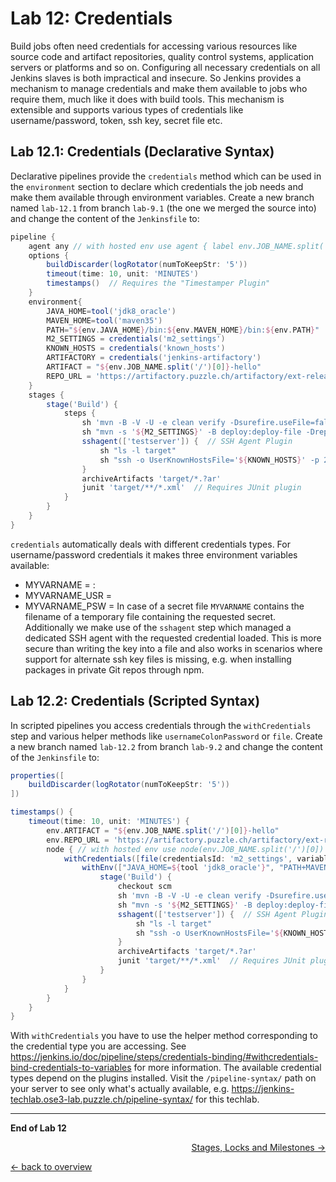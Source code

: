 Lab 12: Credentials
===================

Build jobs often need credentials for accessing various resources like source code
and artifact repositories, quality control systems, application servers or platforms
and so on. Configuring all necessary credentials on all Jenkins slaves is both impractical and insecure.
So Jenkins provides a mechanism to manage credentials and make them available to jobs
who require them, much like it does with build tools. This mechanism is extensible
and supports various types of credentials like username/password, token, ssh key, secret file etc.

Lab 12.1: Credentials (Declarative Syntax)
------------------------------------------

Declarative pipelines provide the ``credentials`` method which can be used in the ``environment``
section to declare which credentials the job needs and make them available through environment
variables. Create a new branch named ``lab-12.1`` from branch ``lab-9.1``
 (the one we merged the source into) and change the content of the ``Jenkinsfile`` to:

```groovy
pipeline {
    agent any // with hosted env use agent { label env.JOB_NAME.split('/')[0] }
    options {
        buildDiscarder(logRotator(numToKeepStr: '5'))
        timeout(time: 10, unit: 'MINUTES')
        timestamps()  // Requires the "Timestamper Plugin"
    }
    environment{
        JAVA_HOME=tool('jdk8_oracle')
        MAVEN_HOME=tool('maven35')
        PATH="${env.JAVA_HOME}/bin:${env.MAVEN_HOME}/bin:${env.PATH}"
        M2_SETTINGS = credentials('m2_settings')
        KNOWN_HOSTS = credentials('known_hosts')
        ARTIFACTORY = credentials('jenkins-artifactory')
        ARTIFACT = "${env.JOB_NAME.split('/')[0]}-hello"
        REPO_URL = 'https://artifactory.puzzle.ch/artifactory/ext-release-local'
    }
    stages {
        stage('Build') {
            steps {
                sh 'mvn -B -V -U -e clean verify -Dsurefire.useFile=false'
                sh "mvn -s '${M2_SETTINGS}' -B deploy:deploy-file -DrepositoryId='puzzle-releases' -Durl='${REPO_URL}' -DgroupId='com.puzzleitc.jenkins-techlab' -DartifactId='${ARTIFACT}' -Dversion='1.0' -Dpackaging='jar' -Dfile=`echo target/*.jar`"
                sshagent(['testserver']) {  // SSH Agent Plugin
                    sh "ls -l target"
                    sh "ssh -o UserKnownHostsFile='${KNOWN_HOSTS}' -p 2222 richard@testserver.vcap.me 'curl -O -u \'${ARTIFACTORY}\' ${REPO_URL}/com/puzzleitc/jenkins-techlab/${ARTIFACT}/1.0/${ARTIFACT}-1.0.jar && ls -l'"
                }
                archiveArtifacts 'target/*.?ar'
                junit 'target/**/*.xml'  // Requires JUnit plugin
            }
        }
    }
}
```

``credentials`` automatically deals with different credentials types. For username/password credentials
it makes three environment variables available:
* MYVARNAME = <username>:<password>
* MYVARNAME_USR = <username>
* MYVARNAME_PSW = <password>
In case of a secret file ``MYVARNAME`` contains the filename of a temporary file containing the requested secret.
Additionally we make use of the ``sshagent`` step which managed a dedicated SSH agent with the requested
credential loaded. This is more secure than writing the key into a file and also works in scenarios
where support for alternate ssh key files is missing, e.g. when installing packages in private Git repos through npm.

Lab 12.2: Credentials (Scripted Syntax)
---------------------------------------

In scripted pipelines you access credentials through the ``withCredentials`` step and various
helper methods like ``usernameColonPassword`` or ``file``.
Create a new branch named ``lab-12.2`` from branch
``lab-9.2`` and change the content of the ``Jenkinsfile`` to:

```groovy
properties([
    buildDiscarder(logRotator(numToKeepStr: '5'))
])

timestamps() {
    timeout(time: 10, unit: 'MINUTES') {
        env.ARTIFACT = "${env.JOB_NAME.split('/')[0]}-hello"
        env.REPO_URL = 'https://artifactory.puzzle.ch/artifactory/ext-release-local'
        node { // with hosted env use node(env.JOB_NAME.split('/')[0])
            withCredentials([file(credentialsId: 'm2_settings', variable: 'M2_SETTINGS'), usernameColonPassword(credentialsId: 'jenkins-artifactory', variable: 'ARTIFACTORY'), file(credentialsId: 'known_hosts', variable: 'KNOWN_HOSTS')]) {  // Credentials Binding Plugin
                withEnv(["JAVA_HOME=${tool 'jdk8_oracle'}", "PATH+MAVEN=${tool 'maven35'}/bin:${env.JAVA_HOME}/bin"]) {
                    stage('Build') {
                        checkout scm
                        sh 'mvn -B -V -U -e clean verify -Dsurefire.useFile=false'
                        sh "mvn -s '${M2_SETTINGS}' -B deploy:deploy-file -DrepositoryId='puzzle-releases' -Durl='${REPO_URL}' -DgroupId='com.puzzleitc.jenkins-techlab' -DartifactId='${ARTIFACT}' -Dversion='1.0' -Dpackaging='jar' -Dfile=`echo target/*.jar`"
                        sshagent(['testserver']) {  // SSH Agent Plugin
                            sh "ls -l target"
                            sh "ssh -o UserKnownHostsFile='${KNOWN_HOSTS}' -p 2222 richard@testserver.vcap.me 'curl -O -u \'${ARTIFACTORY}\' ${REPO_URL}/com/puzzleitc/jenkins-techlab/${ARTIFACT}/1.0/${ARTIFACT}-1.0.jar && ls -l'"
                        }
                        archiveArtifacts 'target/*.?ar'
                        junit 'target/**/*.xml'  // Requires JUnit plugin
                    }
                }
            }
        }
    }
}
```

With ``withCredentials`` you have to use the helper method corresponding to the credential type
you are accessing. See <https://jenkins.io/doc/pipeline/steps/credentials-binding/#withcredentials-bind-credentials-to-variables>
for more information. The available credential types depend on the plugins installed. Visit the ``/pipeline-syntax/`` path
on your server to see only what's actually available, e.g. <https://jenkins-techlab.ose3-lab.puzzle.ch/pipeline-syntax/>
for this techlab.

---

**End of Lab 12**

<p width="100px" align="right"><a href="13_stages_locks_milestones.md">Stages, Locks and Milestones →</a></p>

[← back to overview](../README.md)
